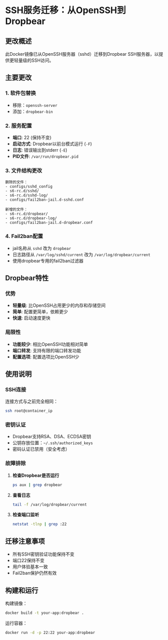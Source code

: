 # SSH服务迁移：从OpenSSH到Dropbear

## 更改概述

此Docker镜像已从OpenSSH服务器（sshd）迁移到Dropbear SSH服务器，以提供更轻量级的SSH访问。

## 主要更改

### 1. 软件包替换
- 移除：`openssh-server`
- 添加：`dropbear-bin`

### 2. 服务配置
- **端口**: 22 (保持不变)
- **启动方式**: Dropbear以前台模式运行 (`-F`)
- **日志**: 错误输出到stderr (`-E`)
- **PID文件**: `/var/run/dropbear.pid`

### 3. 文件结构更改
```
删除的文件：
- configs/sshd_config
- s6-rc.d/sshd/
- s6-rc.d/sshd-log/
- configs/fail2ban-jail.d-sshd.conf

新增的文件：
- s6-rc.d/dropbear/
- s6-rc.d/dropbear-log/
- configs/fail2ban-jail.d-dropbear.conf
```

### 4. Fail2ban配置
- jail名称从 `sshd` 改为 `dropbear`
- 日志路径从 `/var/log/sshd/current` 改为 `/var/log/dropbear/current`
- 使用dropbear专用的fail2ban过滤器

## Dropbear特性

### 优势
- **轻量级**: 比OpenSSH占用更少的内存和存储空间
- **简单**: 配置更简单，依赖更少
- **快速**: 启动速度更快

### 局限性
- **功能较少**: 相比OpenSSH功能相对简单
- **端口转发**: 支持有限的端口转发功能
- **配置选项**: 配置选项比OpenSSH少

## 使用说明

### SSH连接
连接方式与之前完全相同：
```bash
ssh root@container_ip
```

### 密钥认证
- Dropbear支持RSA、DSA、ECDSA密钥
- 公钥存放位置：`~/.ssh/authorized_keys`
- 密码认证已禁用（安全考虑）

### 故障排除

1. **检查Dropbear是否运行**
   ```bash
   ps aux | grep dropbear
   ```

2. **查看日志**
   ```bash
   tail -f /var/log/dropbear/current
   ```

3. **检查端口监听**
   ```bash
   netstat -tlnp | grep :22
   ```

## 迁移注意事项

- 所有SSH密钥验证功能保持不变
- 端口22保持不变
- 用户体验基本一致
- Fail2ban保护仍然有效

## 构建和运行

构建镜像：
```bash
docker build -t your-app:dropbear .
```

运行容器：
```bash
docker run -d -p 22:22 your-app:dropbear
``` 